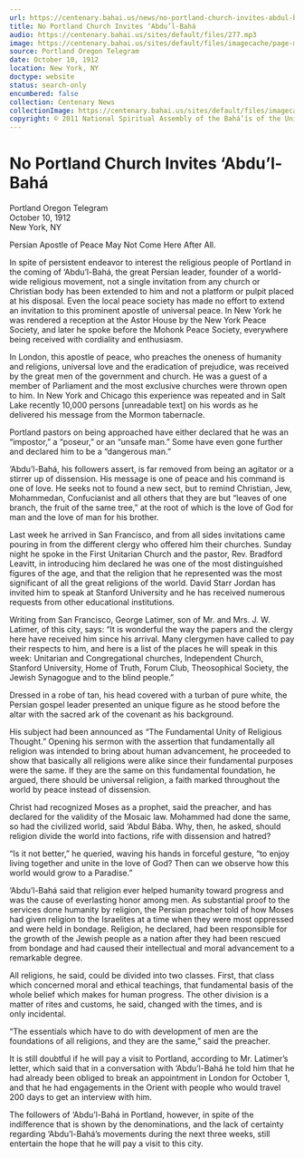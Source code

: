 ```yaml
---
url: https://centenary.bahai.us/news/no-portland-church-invites-abdul-baha
title: No Portland Church Invites ‘Abdu’l-Bahá
audio: https://centenary.bahai.us/sites/default/files/277.mp3
image: https://centenary.bahai.us/sites/default/files/imagecache/page-main-image/images/press_clippings/10-10-1912%20Portland%20Ore%20Telegram%20No%20Portland%20Church%20Invites%20Abdul%20Baha.png
source: Portland Oregon Telegram
date: October 10, 1912
location: New York, NY
doctype: website
status: search-only
encumbered: false
collection: Centenary News
collectionImage: https://centenary.bahai.us/sites/default/files/imagecache/theme-image/main_image/abdulbaha-overview-small_0.jpg
copyright: © 2011 National Spiritual Assembly of the Bahá’ís of the United States
---
```



# No Portland Church Invites ‘Abdu’l-Bahá

Portland Oregon Telegram  
October 10, 1912  
New York, NY  



Persian Apostle of Peace May Not Come Here After All.

In spite of persistent endeavor to interest the religious people of Portland in the coming of ‘Abdu’l-Bahá, the great Persian leader, founder of a world-wide religious movement, not a single invitation from any church or Christian body has been extended to him and not a platform or pulpit placed at his disposal. Even the local peace society has made no effort to extend an invitation to this prominent apostle of universal peace. In New York he was rendered a reception at the Astor House by the New York Peace Society, and later he spoke before the Mohonk Peace Society, everywhere being received with cordiality and enthusiasm.

In London, this apostle of peace, who preaches the oneness of humanity and religions, universal love and the eradication of prejudice, was received by the great men of the government and church. He was a guest of a member of Parliament and the most exclusive churches were thrown open to him. In New York and Chicago this experience was repeated and in Salt Lake recently 10,000 persons \[unreadable text\] on his words as he delivered his message from the Mormon tabernacle.

Portland pastors on being approached have either declared that he was an “impostor,” a “poseur,” or an “unsafe man.” Some have even gone further and declared him to be a “dangerous man.”

‘Abdu’l-Bahá, his followers assert, is far removed from being an agitator or a stirrer up of dissension. His message is one of peace and his command is one of love. He seeks not to found a new sect, but to remind Christian, Jew, Mohammedan, Confucianist and all others that they are but “leaves of one branch, the fruit of the same tree,” at the root of which is the love of God for man and the love of man for his brother.

Last week he arrived in San Francisco, and from all sides invitations came pouring in from the different clergy who offered him their churches. Sunday night he spoke in the First Unitarian Church and the pastor, Rev. Bradford Leavitt, in introducing him declared he was one of the most distinguished figures of the age, and that the religion that he represented was the most significant of all the great religions of the world. David Starr Jordan has invited him to speak at Stanford University and he has received numerous requests from other educational institutions.

Writing from San Francisco, George Latimer, son of Mr. and Mrs. J. W. Latimer, of this city, says: “It is wonderful the way the papers and the clergy here have received him since his arrival. Many clergymen have called to pay their respects to him, and here is a list of the places he will speak in this week: Unitarian and Congregational churches, Independent Church, Stanford University, Home of Truth, Forum Club, Theosophical Society, the Jewish Synagogue and to the blind people.”

Dressed in a robe of tan, his head covered with a turban of pure white, the Persian gospel leader presented an unique figure as he stood before the altar with the sacred ark of the covenant as his background.

His subject had been announced as “The Fundamental Unity of Religious Thought.” Opening his sermon with the assertion that fundamentally all religion was intended to bring about human advancement, he proceeded to show that basically all religions were alike since their fundamental purposes were the same. If they are the same on this fundamental foundation, he argued, there should be universal religion, a faith marked throughout the world by peace instead of dissension.

Christ had recognized Moses as a prophet, said the preacher, and has declared for the validity of the Mosaic law. Mohammed had done the same, so had the civilized world, said ‘Abdul Bába. Why, then, he asked, should religion divide the world into factions, rife with dissension and hatred?

“Is it not better,” he queried, waving his hands in forceful gesture, “to enjoy living together and unite in the love of God? Then can we observe how this world would grow to a Paradise.”

‘Abdu’l-Bahá said that religion ever helped humanity toward progress and was the cause of everlasting honor among men. As substantial proof to the services done humanity by religion, the Persian preacher told of how Moses had given religion to the Israelites at a time when they were most oppressed and were held in bondage. Religion, he declared, had been responsible for the growth of the Jewish people as a nation after they had been rescued from bondage and had caused their intellectual and moral advancement to a remarkable degree.

All religions, he said, could be divided into two classes. First, that class which concerned moral and ethical teachings, that fundamental basis of the whole belief which makes for human progress. The other division is a matter of rites and customs, he said, changed with the times, and is only incidental.

“The essentials which have to do with development of men are the foundations of all religions, and they are the same,” said the preacher.

It is still doubtful if he will pay a visit to Portland, according to Mr. Latimer’s letter, which said that in a conversation with ‘Abdu’l-Bahá he told him that he had already been obliged to break an appointment in London for October 1, and that he had engagements in the Orient with people who would travel 200 days to get an interview with him.

The followers of ‘Abdu’l-Bahá in Portland, however, in spite of the indifference that is shown by the denominations, and the lack of certainty regarding ‘Abdu’l-Bahá’s movements during the next three weeks, still entertain the hope that he will pay a visit to this city.